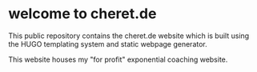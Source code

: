# welcome to cheret.de

This public repository contains the cheret.de website which is built using the HUGO templating system and static webpage generator.

This website houses my "for profit" exponential coaching website.

<!-- readme: contributors -start -->
<!-- readme: contributors -end -->
